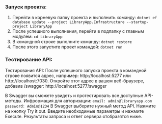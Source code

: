 ### Запуск проекта:
1. Перейти в корневую папку проекта и выполнить команду:
`dotnet ef database update --project LibraryApp.Infrastructure --startup-project LibraryApp`
2. После успешного выполнения, перейти в подпапку с главным модулем: `cd LibraryApp`
3. В командной строке выполните команду:
`dotnet restore`
4. После этого запустите проект командой:
`dotnet run`

### Тестирование API:
Тестирования API:
  После успешного запуска проекта в командной строке появится адрес, например: http://localhost:5277 или http://localhost:7030.
  Откройте этот адрес в вашем веб-браузере, добавив /swagger:
  http://localhost:5277/swagger
  
В Swagger вы сможете увидеть и протестировать все доступные API-методы.
  Инфрормация для авторизации:
    `email: admin@libraryapp.com
    password: Admin@1234`
  В Swagger выберите нужный метод API.
  Нажмите на кнопку Try it out.
  Введите необходимые параметры и нажмите Execute.
  Результаты запроса и ответ сервера отобразятся ниже.
